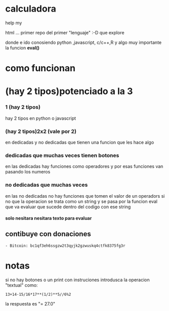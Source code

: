 # calculadora
help my

html ... primer repo del primer "lenguaje" :-D que explore

donde e ido conosiendo python ,javascript, c/c++,R y algo muy importante la funcion **eval()**

# como funcionan

# (hay 2 tipos)potenciado a la 3
### 1 (hay 2 tipos)

hay 2 tipos en python o javascript 

### (hay 2 tipos)2x2 (vale por 2)
en dedicadas y no dedicadas que tienen una funcion que les hace algo 
### dedicadas que muchas veces tienen botones

en las dedicadas hay funciones como operadores  y por esas funciones van pasando los numeros

### no dedicadas  que muchas veces

en las no dedicadas  no hay funciones que tomen el valor de un operadors si no que la operacion se trata como un string y se pasa por la funcion eval que va evaluar que sucede dentro del codigo con ese string 
#### solo nesitara nesitara texto para evaluar  

## contibuye con donaciones 
	
	- Bitcoin: bc1qf3eh6ssgzw2t3qyjk2gzwuskq4ctfk8375fg3r


# notas 

si no hay botones o un print con instruciones introdusca la operacion "textual" como:

	13+14-15/16*17**(1/2)**5//6%2

la respuesta es "= 27.0"
